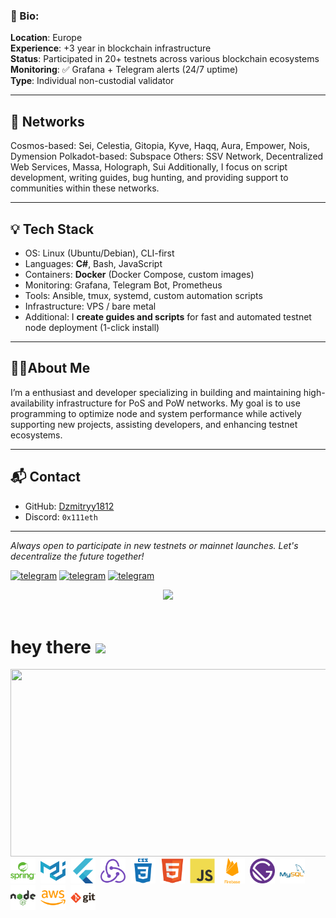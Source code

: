 ### :bust_in_silhouette: Bio: 
**Location**: Europe  
**Experience**: +3 year in blockchain infrastructure  
**Status**: Participated in 20+ testnets across various blockchain ecosystems  
**Monitoring**: ✅ Grafana + Telegram alerts (24/7 uptime)  
**Type**: Individual non-custodial validator  

---

## 🔧 Networks
Cosmos-based: Sei, Celestia, Gitopia, Kyve, Haqq, Aura, Empower, Nois, Dymension
Polkadot-based: Subspace
Others: SSV Network, Decentralized Web Services, Massa, Holograph, Sui
Additionally, I focus on script development, writing guides, bug hunting, and providing support to communities within these networks.

---

## 💡 Tech Stack

- OS: Linux (Ubuntu/Debian), CLI-first  
- Languages: **C#**, Bash, JavaScript 
- Containers: **Docker** (Docker Compose, custom images)  
- Monitoring: Grafana, Telegram Bot, Prometheus  
- Tools: Ansible, tmux, systemd, custom automation scripts  
- Infrastructure: VPS / bare metal  
- Additional: I **create guides and scripts** for fast and automated testnet node deployment (1-click install)

---

## 👨‍💻About Me
I’m a  enthusiast and developer specializing in building and maintaining high-availability infrastructure for PoS and PoW networks. My goal is to use programming to optimize node and system performance while actively supporting new projects, assisting developers, and enhancing testnet ecosystems.

---

## 📬 Contact

- GitHub: [Dzmitryy1812](https://github.com/Dzmitryy1812)  
- Discord: `0x111eth`  

---

*Always open to participate in new testnets or mainnet launches. Let's decentralize the future together!*



[<img src='https://user-images.githubusercontent.com/83868103/192876471-2921ad54-dc4c-4592-95f3-4d24c4ee21e1.png' alt='telegram'  width='24.5%'>](https://t.me/dzmitry1812)
[<img src='https://user-images.githubusercontent.com/83868103/192877399-83f11a01-6da4-4d55-94f8-7e49a834989a.png' alt='telegram'  width='24.5%'>](https://twitter.com/dzmitry1812)
[<img src='https://user-images.githubusercontent.com/83868103/192877952-23be5ebf-6ad4-4080-94ae-1a2346b2f756.png' alt='telegram'  width='24.5%'>](dima18121992@gmail.com)
<div id="header" align="center">
  <img src="https://media.giphy.com/media/M9gbBd9nbDrOTu1Mqx/giphy.gif" width="100"/>
</div>


<img src="https://komarev.com/ghpvc/?username=your-github-username&style=flat-square&color=blue" alt=""/>

<h1>
  hey there
  <img src="https://media.giphy.com/media/hvRJCLFzcasrR4ia7z/giphy.gif" width="30px"/>
</h1>
<div align="center">
  <img src="https://media.giphy.com/media/dWesBcTLavkZuG35MI/giphy.gif" width="600" height="300"/>
</div>
<div>
    <img src="https://github.com/devicons/devicon/blob/master/icons/spring/spring-original-wordmark.svg" title="Spring" alt="Spring" width="40" height="40"/>&nbsp;
  <img src="https://github.com/devicons/devicon/blob/master/icons/materialui/materialui-original.svg" title="Material UI" alt="Material UI" width="40" height="40"/>&nbsp;
  <img src="https://github.com/devicons/devicon/blob/master/icons/flutter/flutter-original.svg" title="Flutter" alt="Flutter" width="40" height="40"/>&nbsp;
  <img src="https://github.com/devicons/devicon/blob/master/icons/redux/redux-original.svg" title="Redux" alt="Redux " width="40" height="40"/>&nbsp;
  <img src="https://github.com/devicons/devicon/blob/master/icons/css3/css3-plain-wordmark.svg"  title="CSS3" alt="CSS" width="40" height="40"/>&nbsp;
  <img src="https://github.com/devicons/devicon/blob/master/icons/html5/html5-original.svg" title="HTML5" alt="HTML" width="40" height="40"/>&nbsp;
  <img src="https://github.com/devicons/devicon/blob/master/icons/javascript/javascript-original.svg" title="JavaScript" alt="JavaScript" width="40" height="40"/>&nbsp;
  <img src="https://github.com/devicons/devicon/blob/master/icons/firebase/firebase-plain-wordmark.svg" title="Firebase" alt="Firebase" width="40" height="40"/>&nbsp;
  <img src="https://github.com/devicons/devicon/blob/master/icons/gatsby/gatsby-original.svg" title="Gatsby"  alt="Gatsby" width="40" height="40"/>&nbsp;
  <img src="https://github.com/devicons/devicon/blob/master/icons/mysql/mysql-original-wordmark.svg" title="MySQL"  alt="MySQL" width="40" height="40"/>&nbsp;
  <img src="https://github.com/devicons/devicon/blob/master/icons/nodejs/nodejs-original-wordmark.svg" title="NodeJS" alt="NodeJS" width="40" height="40"/>&nbsp;
  <img src="https://github.com/devicons/devicon/blob/master/icons/amazonwebservices/amazonwebservices-plain-wordmark.svg" title="AWS" alt="AWS" width="40" height="40"/>&nbsp;
  <img src="https://github.com/devicons/devicon/blob/master/icons/git/git-original-wordmark.svg" title="Git" **alt="Git" width="40" height="40"/>
</div>


